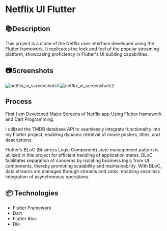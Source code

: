 # Netflix UI Flutter

## 📚Description

This project is a clone of the Netflix user interface developed using the Flutter framework. It replicates the look and feel of the popular streaming platform, showcasing proficiency in Flutter's UI building capabilities.

## 📷Screenshots

![netflix_ui_screenshots1](https://github.com/aswinmohan24/flutter_netflix_app/assets/156991420/9abecc94-6401-4077-a444-9bf1faad8a5c)
![netflix_ui_screenshots2](https://github.com/aswinmohan24/flutter_netflix_app/assets/156991420/2c5421a7-5d47-4340-9666-30ca9c952b58)





## Process
First I am Developed Major Screens of Netflix app Using Flutter framework and Dart Programming.

I utilized the TMDB database API to seamlessly integrate  functionality into my Flutter project, enabling dynamic retrieval of movie posters, titles, and descriptions.

Flutter's BLoC (Business Logic Component) state management pattern is utilized in this project for efficient handling of application states. BLoC facilitates separation of concerns by isolating business logic from UI components, thereby promoting scalability and maintainability. With BLoC, data streams are managed through streams and sinks, enabling seamless integration of asynchronous operations.

## 📦 Technologies
- Flutter Framework
- Dart
- Flutter Bloc
- Dio











